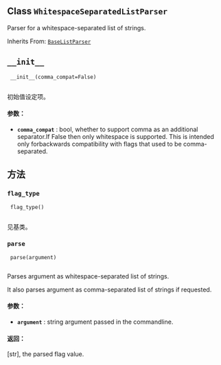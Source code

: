 

## Class  `WhitespaceSeparatedListParser` 
Parser for a whitespace-separated list of strings.

Inherits From: [ `BaseListParser` ](https://tensorflow.google.cn/api_docs/python/tf/compat/v1/flags/BaseListParser)

##  `__init__` 


```
 __init__(comma_compat=False)
 
```

初始值设定项。

#### 参数：
- **`comma_compat`** : bool, whether to support comma as an additional separator.If False then only whitespace is supported.  This is intended only forbackwards compatibility with flags that used to be comma-separated.


## 方法


###  `flag_type` 


```
 flag_type()
 
```

见基类。

###  `parse` 


```
 parse(argument)
 
```

Parses argument as whitespace-separated list of strings.

It also parses argument as comma-separated list of strings if requested.

#### 参数：
- **`argument`** : string argument passed in the commandline.


#### 返回：
[str], the parsed flag value.

